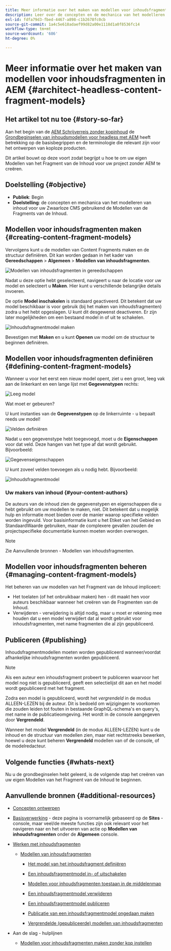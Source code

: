 ```yaml
---
title: Meer informatie over het maken van modellen voor inhoudsfragmenten in AEM
description: Leer over de concepten en de mechanica van het modelleren van inhoud voor uw Zwaarloze CMS gebruikend de Modellen van de Fragments van de Inhoud.
exl-id: fdfa79d3-fbed-4467-a898-c1b2678fc0cb
source-git-commit: 1a4c5e618adaef99d82a00e1118d1a0f8536fc14
workflow-type: tm+mt
source-wordcount: '686'
ht-degree: 0%

---
```


# Meer informatie over het maken van modellen voor inhoudsfragmenten in AEM {#architect-headless-content-fragment-models}

## Het artikel tot nu toe {#story-so-far}

Aan het begin van de [AEM Schrijverreis zonder kopinhoud](overview.md) de [Grondbeginselen van inhoudsmodellen voor headless met AEM](basics.md) heeft betrekking op de basisbegrippen en de terminologie die relevant zijn voor het ontwerpen van koploze producten.

Dit artikel bouwt op deze voort zodat begrijpt u hoe te om uw eigen Modellen van het Fragment van de Inhoud voor uw project zonder AEM te creëren.

## Doelstelling {#objective}

* **Publiek**: Begin
* **Doelstelling**: de concepten en mechanica van het modelleren van inhoud voor uw Zwaarloze CMS gebruikend de Modellen van de Fragments van de Inhoud.

<!-- which persona does this? -->
<!-- and who allows the configuration on the folders? -->

<!--
## Enabling Content Fragment Models {#enabling-content-fragment-models}

At the very start you need to enable Content Fragment Models for your site, this is done in the Configuration Browser; under Tools > General > Configuration Browser. You can either select to configure the global entry, or create a configuration. For example:

![Define configuration](/help/sites-cloud/administering/content-fragments/assets/cfm-conf-01.png)

>[!NOTE]
>
>See Additional Resources - Content Fragments in the Configuration Browser
-->

## Modellen voor inhoudsfragmenten maken {#creating-content-fragment-models}

Vervolgens kunt u de modellen van Content Fragments maken en de structuur definiëren. Dit kan worden gedaan in het kader van **Gereedschappen** > **Algemeen** > **Modellen van inhoudsfragmenten**.

![Modellen van inhoudsfragmenten in gereedschappen](assets/cfm-tools.png)

Nadat u deze optie hebt geselecteerd, navigeert u naar de locatie voor uw model en selecteert u **Maken**. Hier kunt u verschillende belangrijke details invoeren.

De optie **Model inschakelen** is standaard geactiveerd. Dit betekent dat uw model beschikbaar is voor gebruik (bij het maken van inhoudsfragmenten) zodra u het hebt opgeslagen. U kunt dit desgewenst deactiveren. Er zijn later mogelijkheden om een bestaand model in of uit te schakelen.

![Inhoudsfragmentmodel maken](/help/sites-cloud/administering/content-fragments/assets/cfm-models-02.png)

Bevestigen met **Maken** en u kunt **Openen** uw model om de structuur te beginnen definiëren.

## Modellen voor inhoudsfragmenten definiëren {#defining-content-fragment-models}

Wanneer u voor het eerst een nieuw model opent, ziet u een groot, leeg vak aan de linkerkant en een lange lijst met **Gegevenstypen** rechts:

![Leeg model](/help/sites-cloud/administering/content-fragments/assets/cfm-models-03.png)

Wat moet er gebeuren?

U kunt instanties van de **Gegevenstypen** op de linkerruimte - u bepaalt reeds uw model!

![Velden definiëren](/help/sites-cloud/administering/content-fragments/assets/cfm-models-04.png)

Nadat u een gegevenstype hebt toegevoegd, moet u de **Eigenschappen** voor dat veld. Deze hangen van het type af dat wordt gebruikt. Bijvoorbeeld:

![Gegevenseigenschappen](/help/sites-cloud/administering/content-fragments/assets/cfm-models-05.png)

U kunt zoveel velden toevoegen als u nodig hebt. Bijvoorbeeld:

![Inhoudsfragmentmodel](/help/sites-cloud/administering/content-fragments/assets/cfm-models-07.png)

### Uw makers van inhoud {#your-content-authors}

De auteurs van de inhoud zien de gegevenstypen en eigenschappen die u hebt gebruikt om uw modellen te maken, niet. Dit betekent dat u mogelijk hulp en informatie moet bieden over de manier waarop specifieke velden worden ingevuld. Voor basisinformatie kunt u het Etiket van het Gebied en StandaardWaarde gebruiken, maar de complexere gevallen zouden de projectspecifieke documentatie kunnen moeten worden overwogen.

>[!NOTE]
>
>Zie Aanvullende bronnen - Modellen van inhoudsfragmenten.

## Modellen voor inhoudsfragmenten beheren {#managing-content-fragment-models}

<!-- needs more details -->

Het beheren van uw modellen van het Fragment van de Inhoud impliceert:

* Het toelaten (of het onbruikbaar maken) hen - dit maakt hen voor auteurs beschikbaar wanneer het creëren van de Fragmenten van de Inhoud.
* Verwijderen - verwijdering is altijd nodig, maar u moet er rekening mee houden dat u een model verwijdert dat al wordt gebruikt voor inhoudsfragmenten, met name fragmenten die al zijn gepubliceerd.

## Publiceren {#publishing}

<!-- needs more details -->

Inhoudsfragmentmodellen moeten worden gepubliceerd wanneer/voordat afhankelijke inhoudsfragmenten worden gepubliceerd.

>[!NOTE]
>
>Als een auteur een inhoudsfragment probeert te publiceren waarvoor het model nog niet is gepubliceerd, geeft een selectielijst dit aan en het model wordt gepubliceerd met het fragment.

Zodra een model is gepubliceerd, wordt het *vergrendeld* in de modus ALLEEN-LEZEN bij de auteur. Dit is bedoeld om wijzigingen te voorkomen die zouden leiden tot fouten in bestaande GraphQL-schema&#39;s en query&#39;s, met name in de publicatieomgeving. Het wordt in de console aangegeven door **Vergrendeld**.

Wanneer het model **Vergrendeld** (in de modus ALLEEN-LEZEN) kunt u de inhoud en de structuur van modellen zien, maar niet rechtstreeks bewerken, hoewel u deze kunt beheren **Vergrendeld** modellen van of de console, of de modelredacteur.

## Volgende functies {#whats-next}

Nu u de grondbeginselen hebt geleerd, is de volgende stap het creëren van uw eigen Modellen van het Fragment van de Inhoud te beginnen.

## Aanvullende bronnen {#additional-resources}

* [Concepten ontwerpen](/help/sites-cloud/authoring/author-publish.md)

* [Basisverwerking](/help/sites-cloud/authoring/basic-handling.md) - deze pagina is voornamelijk gebaseerd op de **Sites** -console, maar veel/de meeste functies zijn ook relevant voor het navigeren naar en het uitvoeren van actie op **Modellen van inhoudsfragmenten** onder de **Algemeen** console.

* [Werken met inhoudsfragmenten](/help/sites-cloud/administering/content-fragments/overview.md)

   * [Modellen van inhoudsfragmenten](/help/sites-cloud/administering/content-fragments/content-fragment-models.md)

      * [Het model van het inhoudsfragment definiëren](/help/sites-cloud/administering/content-fragments/content-fragment-models.md#defining-your-content-fragment-model)

      * [Een inhoudsfragmentmodel in- of uitschakelen](/help/sites-cloud/administering/content-fragments/content-fragment-models.md#enabling-disabling-a-content-fragment-model)

      * [Modellen voor inhoudsfragmenten toestaan in de middelenmap](/help/sites-cloud/administering/content-fragments/content-fragment-models.md#allowing-content-fragment-models-assets-folder)

      * [Een inhoudsfragmentmodel verwijderen](/help/sites-cloud/administering/content-fragments/content-fragment-models.md#deleting-a-content-fragment-model)

      * [Een inhoudsfragmentmodel publiceren](/help/sites-cloud/administering/content-fragments/content-fragment-models.md#publishing-a-content-fragment-model)

      * [Publicatie van een inhoudsfragmentmodel ongedaan maken](/help/sites-cloud/administering/content-fragments/content-fragment-models.md#unpublishing-a-content-fragment-model)

      * [Vergrendelde (gepubliceerde) modellen van inhoudsfragmenten](/help/sites-cloud/administering/content-fragments/content-fragment-models.md#locked-published-content-fragment-models)

* Aan de slag - hulplijnen

   * [Modellen voor inhoudsfragmenten maken zonder kop instellen](/help/headless/setup/create-content-model.md)
